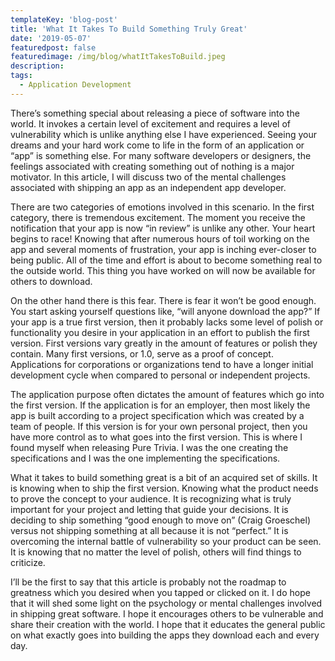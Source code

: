 ```yaml
---
templateKey: 'blog-post'
title: 'What It Takes To Build Something Truly Great'
date: '2019-05-07'
featuredpost: false
featuredimage: /img/blog/whatItTakesToBuild.jpeg
description:
tags:
  - Application Development
---
```


There’s something special about releasing a piece of software into the world. It invokes a certain level of excitement and requires a level of vulnerability which is unlike anything else I have experienced. Seeing your dreams and your hard work come to life in the form of an application or “app” is something else. For many software developers or designers, the feelings associated with creating something out of nothing is a major motivator. In this article, I will discuss two of the mental challenges associated with shipping an app as an independent app developer.

There are two categories of emotions involved in this scenario. In the first category, there is tremendous excitement. The moment you receive the notification that your app is now “in review” is unlike any other. Your heart begins to race! Knowing that after numerous hours of toil working on the app and several moments of frustration, your app is inching ever-closer to being public. All of the time and effort is about to become something real to the outside world. This thing you have worked on will now be available for others to download.

On the other hand there is this fear. There is fear it won’t be good enough. You start asking yourself questions like, “will anyone download the app?” If your app is a true first version, then it probably lacks some level of polish or functionality you desire in your application in an effort to publish the first version. First versions vary greatly in the amount of features or polish they contain. Many first versions, or 1.0, serve as a proof of concept. Applications for corporations or organizations tend to have a longer initial development cycle when compared to personal or independent projects.

The application purpose often dictates the amount of features which go into the first version. If the application is for an employer, then most likely the app is built according to a project specification which was created by a team of people. If this version is for your own personal project, then you have more control as to what goes into the first version. This is where I found myself when releasing Pure Trivia. I was the one creating the specifications and I was the one implementing the specifications.

What it takes to build something great is a bit of an acquired set of skills. It is knowing when to ship the first version. Knowing what the product needs to prove the concept to your audience. It is recognizing what is truly important for your project and letting that guide your decisions. It is deciding to ship something “good enough to move on” (Craig Groeschel) versus not shipping something at all because it is not “perfect.” It is overcoming the internal battle of vulnerability so your product can be seen. It is knowing that no matter the level of polish, others will find things to criticize.

I’ll be the first to say that this article is probably not the roadmap to greatness which you desired when you tapped or clicked on it. I do hope that it will shed some light on the psychology or mental challenges involved in shipping great software. I hope it encourages others to be vulnerable and share their creation with the world. I hope that it educates the general public on what exactly goes into building the apps they download each and every day.
